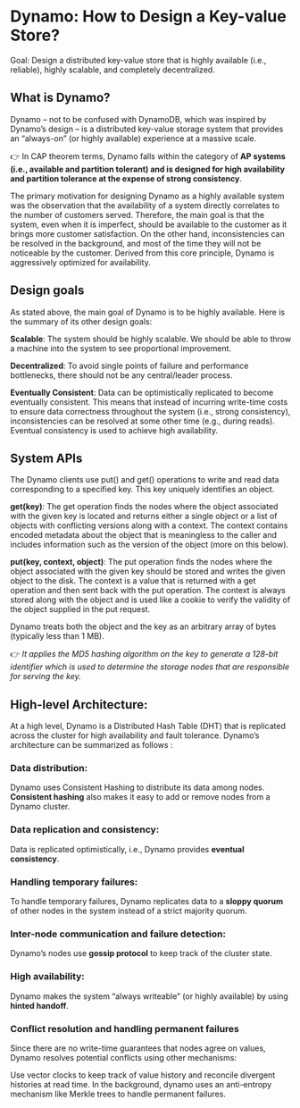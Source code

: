 # Dynamo: How to Design a Key-value Store?

Goal: Design a distributed key-value store that is highly available (i.e., reliable), highly scalable, and completely decentralized.

## What is Dynamo?

Dynamo – not to be confused with DynamoDB, which was inspired by Dynamo’s design – is a distributed key-value storage system that provides an “always-on” (or highly available) experience at a massive scale. 

👉 In CAP theorem terms, Dynamo falls within the category of **AP systems (i.e., available and partition tolerant) and is designed for high availability and partition tolerance at the expense of strong consistency**. 

The primary motivation for designing Dynamo as a highly available system was the observation that the availability of a system directly correlates to the number of customers served. Therefore, the main goal is that the system, even when it is imperfect, should be available to the customer as it brings more customer satisfaction. On the other hand, inconsistencies can be resolved in the background, and most of the time they will not be noticeable by the customer. Derived from this core principle, Dynamo is aggressively optimized for availability.

## Design goals

As stated above, the main goal of Dynamo is to be highly available. Here is the summary of its other design goals:

**Scalable**: The system should be highly scalable. We should be able to throw a machine into the system to see proportional improvement.

**Decentralized**: To avoid single points of failure and performance bottlenecks, there should not be any central/leader process.

**Eventually Consistent**: Data can be optimistically replicated to become eventually consistent. This means that instead of incurring write-time costs to ensure data correctness throughout the system (i.e., strong consistency), inconsistencies can be resolved at some other time (e.g., during reads). Eventual consistency is used to achieve high availability.

## System APIs

The Dynamo clients use put() and get() operations to write and read data corresponding to a specified key. This key uniquely identifies an object.

**get(key)**: The get operation finds the nodes where the object associated with the given key is located and returns either a single object or a list of objects with conflicting versions along with a context. The context contains encoded metadata about the object that is meaningless to the caller and includes information such as the version of the object (more on this below).

**put(key, context, object)**: The put operation finds the nodes where the object associated with the given key should be stored and writes the given object to the disk. The context is a value that is returned with a get operation and then sent back with the put operation. The context is always stored along with the object and is used like a cookie to verify the validity of the object supplied in the put request.

Dynamo treats both the object and the key as an arbitrary array of bytes (typically less than 1 MB). 

👉 *It applies the MD5 hashing algorithm on the key to generate a 128-bit identifier which is used to determine the storage nodes that are responsible for serving the key.*

## High-level Architecture:
At a high level, Dynamo is a Distributed Hash Table (DHT) that is replicated across the cluster for high availability and fault tolerance.
Dynamo’s architecture can be summarized as follows :

### Data distribution:
   Dynamo uses Consistent Hashing to distribute its data among nodes. **Consistent hashing** also makes it easy to add or remove nodes from a Dynamo cluster.

### Data replication and consistency:
   Data is replicated optimistically, i.e., Dynamo provides **eventual consistency**.
   
### Handling temporary failures:
   To handle temporary failures, Dynamo replicates data to a **sloppy quorum** of other nodes in the system instead of a strict majority quorum.
   
### Inter-node communication and failure detection:
   Dynamo’s nodes use **gossip protocol** to keep track of the cluster state.
   
### High availability:
  Dynamo makes the system “always writeable” (or highly available) by using **hinted handoff**.   
  
### Conflict resolution and handling permanent failures

Since there are no write-time guarantees that nodes agree on values, Dynamo resolves potential conflicts using other mechanisms:

Use vector clocks to keep track of value history and reconcile divergent histories at read time.
In the background, dynamo uses an anti-entropy mechanism like Merkle trees to handle permanent failures.  

